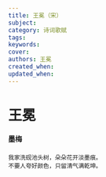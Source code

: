 ```yaml
---
title: 王冕（宋）
subject: 
category: 诗词歌赋
tags: 
keywords: 
cover: 
authors: 王冕
created_when: 
updated_when: 
---
```


# 王冕

#### 墨梅

```
我家洗砚池头树，朵朵花开淡墨痕。
不要人夸好颜色，只留清气满乾坤。
```
